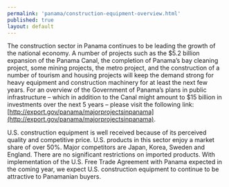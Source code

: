 ```yaml
---
permalink: 'panama/construction-equipment-overview.html'
published: true
layout: default
---
```

The construction sector in Panama continues to be leading the growth of the national economy. A number of projects such as the $5.2 billion expansion of the Panama Canal, the completion of Panama’s bay cleaning project, some mining projects, the metro project, and the construction of a number of tourism and housing projects will keep the demand strong for heavy equipment and construction machinery for at least the next few years. For an overview of the Government of Panama’s plans in public infrastructure – which in addition to the Canal might amount to $15 billion in investments over the next 5 years – please visit the following link: [http://export.gov/panama/majorprojectsinpanama](http://export.gov/panama/majorprojectsinpanama).

U.S. construction equipment is well received because of its perceived quality and competitive price. U.S. products in this sector enjoy a market share of over 50%. Major competitors are Japan, Korea, Sweden and England. There are no significant restrictions on imported products. With implementation of the U.S. Free Trade Agreement with Panama expected in the coming year, we expect U.S. construction equipment to continue to be attractive to Panamanian buyers.
